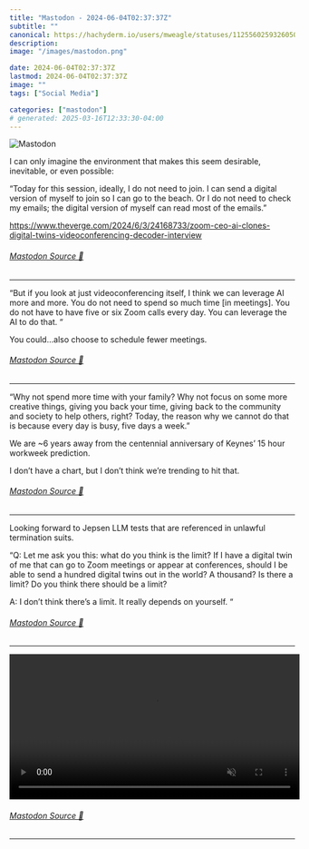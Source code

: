 ```yaml
---
title: "Mastodon - 2024-06-04T02:37:37Z"
subtitle: ""
canonical: https://hachyderm.io/users/mweagle/statuses/112556025932605034
description:
image: "/images/mastodon.png"

date: 2024-06-04T02:37:37Z
lastmod: 2024-06-04T02:37:37Z
image: ""
tags: ["Social Media"]

categories: ["mastodon"]
# generated: 2025-03-16T12:33:30-04:00
---
```

![Mastodon](/images/mastodon.png)

<p>I can only imagine the environment that makes this seem desirable, inevitable, or even possible:</p><p>“Today for this session, ideally, I do not need to join. I can send a digital version of myself to join so I can go to the beach. Or I do not need to check my emails; the digital version of myself can read most of the emails.”</p><p><a href="https://www.theverge.com/2024/6/3/24168733/zoom-ceo-ai-clones-digital-twins-videoconferencing-decoder-interview" target="_blank" rel="nofollow noopener noreferrer" translate="no"><span class="invisible">https://www.</span><span class="ellipsis">theverge.com/2024/6/3/24168733</span><span class="invisible">/zoom-ceo-ai-clones-digital-twins-videoconferencing-decoder-interview</span></a></p>


###### [Mastodon Source 🐘](https://hachyderm.io/@mweagle/112556025932605034)

___

<p>“But if you look at just videoconferencing itself, I think we can leverage AI more and more. You do not need to spend so much time [in meetings]. You do not have to have five or six Zoom calls every day. You can leverage the AI to do that. “</p><p>You could…also choose to schedule fewer meetings.</p>


###### [Mastodon Source 🐘](https://hachyderm.io/@mweagle/112556029848233432)

___

<p>“Why not spend more time with your family? Why not focus on some more creative things, giving you back your time, giving back to the community and society to help others, right? Today, the reason why we cannot do that is because every day is busy, five days a week.”</p><p>We are ~6 years away from the centennial anniversary of Keynes’ 15 hour workweek prediction. </p><p>I don’t have a chart, but I don’t think we’re trending to hit that.</p>


###### [Mastodon Source 🐘](https://hachyderm.io/@mweagle/112556042105576899)

___

<p>Looking forward to Jepsen LLM tests that are referenced in unlawful termination suits. </p><p>“Q: Let me ask you this: what do you think is the limit? If I have a digital twin of me that can go to Zoom meetings or appear at conferences, should I be able to send a hundred digital twins out in the world? A thousand? Is there a limit? Do you think there should be a limit?</p><p>A: I don’t think there’s a limit. It really depends on yourself. “</p>


###### [Mastodon Source 🐘](https://hachyderm.io/@mweagle/112556059812002659)

___



<video controls autoplay muted loop width="512"><source src="8c5b30dcc1416f55.mp4" type="video/mp4" /></video>

###### [Mastodon Source 🐘](https://hachyderm.io/@mweagle/112556068142898641)

___
